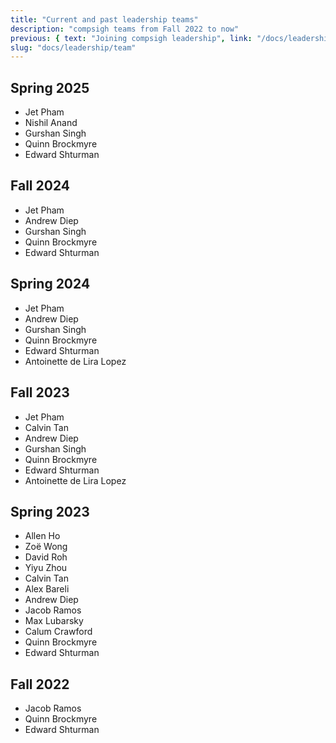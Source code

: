 ```yaml
---
title: "Current and past leadership teams"
description: "compsigh teams from Fall 2022 to now"
previous: { text: "Joining compsigh leadership", link: "/docs/leadership/joining" }
slug: "docs/leadership/team"
---
```


## Spring 2025

- Jet Pham
- Nishil Anand
- Gurshan Singh
- Quinn Brockmyre
- Edward Shturman

## Fall 2024

- Jet Pham
- Andrew Diep
- Gurshan Singh
- Quinn Brockmyre
- Edward Shturman

## Spring 2024

- Jet Pham
- Andrew Diep
- Gurshan Singh
- Quinn Brockmyre
- Edward Shturman
- Antoinette de Lira Lopez

## Fall 2023

- Jet Pham
- Calvin Tan
- Andrew Diep
- Gurshan Singh
- Quinn Brockmyre
- Edward Shturman
- Antoinette de Lira Lopez

## Spring 2023

- Allen Ho
- Zoë Wong
- David Roh
- Yiyu Zhou
- Calvin Tan
- Alex Bareli
- Andrew Diep
- Jacob Ramos
- Max Lubarsky
- Calum Crawford
- Quinn Brockmyre
- Edward Shturman

## Fall 2022

- Jacob Ramos
- Quinn Brockmyre
- Edward Shturman
